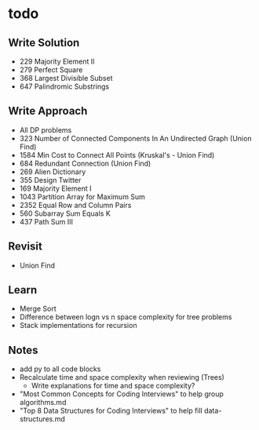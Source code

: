 # todo

## Write Solution
* 229 Majority Element II
* 279 Perfect Square
* 368 Largest Divisible Subset
* 647 Palindromic Substrings

## Write Approach
* All DP problems
* 323 Number of Connected Components In An Undirected Graph (Union Find)
* 1584 Min Cost to Connect All Points (Kruskal's - Union Find)
* 684 Redundant Connection (Union Find)
* 269 Alien Dictionary
* 355 Design Twitter
* 169 Majority Element I
* 1043 Partition Array for Maximum Sum
* 2352 Equal Row and Column Pairs
* 560 Subarray Sum Equals K
* 437 Path Sum III

## Revisit
* Union Find

## Learn
* Merge Sort
* Difference between logn vs n space complexity for tree problems
* Stack implementations for recursion

## Notes
* add py to all code blocks
* Recalculate time and space complexity when reviewing (Trees)
    * Write explanations for time and space complexity?
* "Most Common Concepts for Coding Interviews" to help group algorithms.md
* "Top 8 Data Structures for Coding Interviews" to help fill data-structures.md